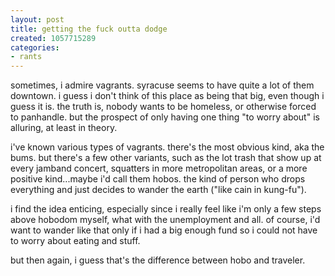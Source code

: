 ```yaml
---
layout: post
title: getting the fuck outta dodge
created: 1057715289
categories:
- rants
---
```

sometimes, i admire vagrants. syracuse seems to have quite a lot of them downtown. i guess i don't think of this place as being that big, even though i guess it is. the truth is, nobody wants to be homeless, or otherwise forced to panhandle. but the prospect of only having one thing "to worry about" is alluring, at least in theory.

i've known various types of vagrants. there's the most obvious kind, aka the bums. but there's a few other variants, such as the lot trash that show up at every jamband concert, squatters in more metropolitan areas, or a more positive kind...maybe i'd call them hobos. the kind of person who drops everything and just decides to wander the earth ("like cain in kung-fu").

i find the idea enticing, especially since i really feel like i'm only a few steps above hobodom myself, what with the unemployment and all. of course, i'd want to wander like that only if i had a big enough fund so i could not have to worry about eating and stuff.

but then again, i guess that's the difference between hobo and traveler.
